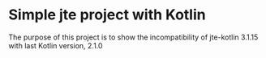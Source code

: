# Simple jte project with Kotlin
The purpose of this project is to show the incompatibility of jte-kotlin 3.1.15 with last Kotlin version, 2.1.0